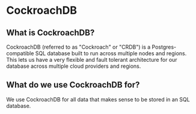 # CockroachDB

## What is CockroachDB?

CockroachDB (referred to as "Cockroach" or "CRDB") is a Postgres-compatible SQL database built to run across multiple nodes and regions. This lets us have a very flexible and fault tolerant architecture for our database across multiple cloud providers and regions.

## What do we use CockroachDB for?

We use CockroachDB for all data that makes sense to be stored in an SQL database.
